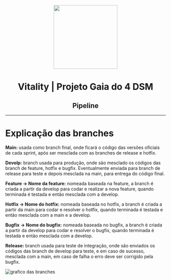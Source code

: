 <p align="center">
      <img src="" alt="" width="200">
      <h1 align="center"> Vitality | Projeto Gaia do 4 DSM </h1>
      <h2 align="center">Pipeline</h2>
<hr>


# Explicação das branches <a id="branches"></a>

**Main:** usada como branch final, onde ficará o código das versões oficiais de cada sprint, após ser mesclada com as branches de release e hotfix.

**Devolp:** branch usada para produção, onde são mesclado os códigos das branch de feature, hotfix e bugfix. Eventualmente enviada para branch de release para teste e depois mesclada na main, para entrega do código final.

**Feature -> Nome da feature:** nomeada baseada na feature, a branch é criada a partir da develop para codar e realizar a nova feature, quando terminada é testada e então mesclada com a develop.

**Hotfix -> Nome do hotfix:** nomeada baseada no hotfix, a branch é criada a partir da main para codar e resolver o hotfix, quando terminada é testada e então mesclada com a main e a develop.

**Bugfix -> Nome do bugfix:** nomeada baseada no bugfix, a branch é criada a partir da develop para codar e resolver o bugfix, quando terminada é testada e então mesclada com a develop.

**Release:** branch usada para teste de integração, onde são enviados os códigos das branch de develop para teste, e em caso de sucesso, mesclada com a main, em caso de falha o erro deve ser corrigido pela bugfix.

![grafico das branches](https://github.com/Vitality-4DSM/Documentacao/assets/101061910/03891e9d-6d82-456c-9a53-99c2299d41ee)

<br>

